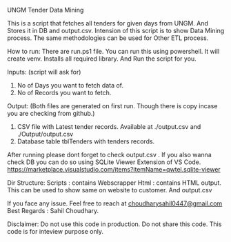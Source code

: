 
UNGM Tender Data Mining

This is a script that fetches all tenders for given days from UNGM. And Stores it in DB and output.csv.
Intension of this script is to show Data Mining process. The same methodologies can be used for Other ETL process.


How to run:
There are run.ps1 file. You can run this using powershell.
It will create venv.
Installs all required library.
And Run the script for you.

Inputs: (script will ask for)
1. No of Days you want to fetch data of.
2. No of Records you want to fetch.

Output: (Both files are generated on first run. Though there is copy incase you are checking from github.)
1. CSV file with Latest tender records. Available at ./output.csv and ./Output/output.csv
2. Database table tblTenders with tenders records. 

After running please dont forget to check output.csv . 
If you also wanna check DB you can do so using SQLite Viewer Extension of VS Code.
https://marketplace.visualstudio.com/items?itemName=qwtel.sqlite-viewer


Dir Structure:
Scripts : contains Webscrapper 
Html : contains HTML output. This can be used to show same on website to customer. And output.csv

If you face any issue. Feel free to reach at choudharysahil0447@gmail.com
Best Regards : Sahil Choudhary.


Disclaimer:
Do not use this code in production.
Do not share this code. This code is for inteview purpose only.
